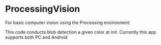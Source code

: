 # ProcessingVision
For basic computer vision using the Processing environment

This code conducts blob detection a given color at init. Currently this app supports both PC and Android
